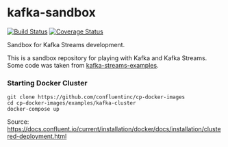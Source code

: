 # kafka-sandbox

[![Build Status](https://travis-ci.org/chrisgleissner/kafka-sandbox.svg?branch=master)](https://travis-ci.org/chrisgleissner/kafka-sandbox)
[![Coverage Status](https://coveralls.io/repos/github/chrisgleissner/jutil/badge.svg?branch=master)](https://coveralls.io/github/chrisgleissner/jutil?branch=master)

Sandbox for Kafka Streams development.

This is a sandbox repository for playing with Kafka and Kafka Streams. Some code was taken from [kafka-streams-examples](https://github.com/confluentinc/kafka-streams-examples).

### Starting Docker Cluster
```
git clone https://github.com/confluentinc/cp-docker-images
cd cp-docker-images/examples/kafka-cluster
docker-compose up
```
Source: https://docs.confluent.io/current/installation/docker/docs/installation/clustered-deployment.html

